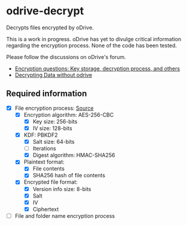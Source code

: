 # odrive-decrypt

Decrypts files encrypted by oDrive.

This is a work in progress. oDrive has yet to divulge critical information
regarding the encryption process. None of the code has been tested.

Please follow the discussions on oDrive's forum.

- [Encryption questions: Key storage, decryption process, and others][1]
- [Decrypting Data without odrive][2]

## Required information

- [x] File encryption process: [Source][3]
  - [x] Encryption algorithm: AES-256-CBC
    - [x] Key size: 256-bits
    - [x] IV size: 128-bits
  - [x] KDF: PBKDF2
    - [x] Salt size: 64-bits
    - [ ] Iterations
    - [x] Digest algorithm: HMAC-SHA256
  - [x] Plaintext format:
    - [x] File contents
    - [x] SHA256 hash of file contents
  - [x] Encrypted file format:
    - [x] Version info size: 8-bits
    - [x] Salt
    - [x] IV
    - [x] Ciphertext
- [ ] File and folder name encryption process

[1]: https://forum.odrive.com/t/encryption-questions-key-storage-decryption-process-and-others/2094
[2]: https://forum.odrive.com/t/decrypting-data-without-odrive/1061
[3]: https://forum.odrive.com/t/encryption-questions-key-storage-decryption-process-and-others/2094/2
